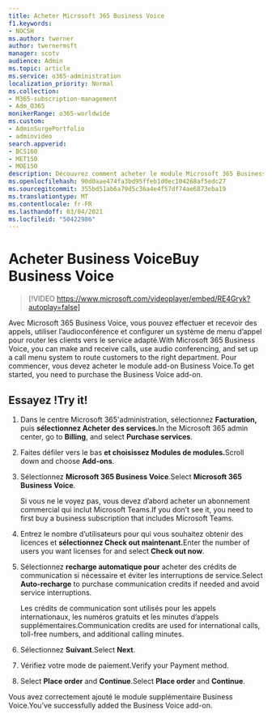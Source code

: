 ```yaml
---
title: Acheter Microsoft 365 Business Voice
f1.keywords:
- NOCSH
ms.author: twerner
author: twernermsft
manager: scotv
audience: Admin
ms.topic: article
ms.service: o365-administration
localization_priority: Normal
ms.collection:
- M365-subscription-management
- Adm_O365
monikerRange: o365-worldwide
ms.custom:
- AdminSurgePortfolio
- adminvideo
search.appverid:
- BCS160
- MET150
- MOE150
description: Découvrez comment acheter le module Microsoft 365 Business Voice.
ms.openlocfilehash: 90d0aae474fa3bd95ffeb1d0ec104268af5edc27
ms.sourcegitcommit: 355bd51ab6a79d5c36a4e4f57df74ae6873eba19
ms.translationtype: MT
ms.contentlocale: fr-FR
ms.lasthandoff: 03/04/2021
ms.locfileid: "50422986"
---
```

# <a name="buy-business-voice"></a><span data-ttu-id="391eb-103">Acheter Business Voice</span><span class="sxs-lookup"><span data-stu-id="391eb-103">Buy Business Voice</span></span>

> [!VIDEO https://www.microsoft.com/videoplayer/embed/RE4Gryk?autoplay=false]

<span data-ttu-id="391eb-104">Avec Microsoft 365 Business Voice, vous pouvez effectuer et recevoir des appels, utiliser l’audioconférence et configurer un système de menu d’appel pour router les clients vers le service adapté.</span><span class="sxs-lookup"><span data-stu-id="391eb-104">With Microsoft 365 Business Voice, you can make and receive calls, use audio conferencing, and set up a call menu system to route customers to the right department.</span></span> <span data-ttu-id="391eb-105">Pour commencer, vous devez acheter le module add-on Business Voice.</span><span class="sxs-lookup"><span data-stu-id="391eb-105">To get started, you need to purchase the Business Voice add-on.</span></span>

## <a name="try-it"></a><span data-ttu-id="391eb-106">Essayez !</span><span class="sxs-lookup"><span data-stu-id="391eb-106">Try it!</span></span>

1. <span data-ttu-id="391eb-107">Dans le centre Microsoft 365'administration, sélectionnez **Facturation,** puis **sélectionnez Acheter des services.**</span><span class="sxs-lookup"><span data-stu-id="391eb-107">In the Microsoft 365 admin center, go to **Billing**, and select **Purchase services**.</span></span>
1. <span data-ttu-id="391eb-108">Faites défiler vers le bas **et choisissez Modules de modules.**</span><span class="sxs-lookup"><span data-stu-id="391eb-108">Scroll down and choose **Add-ons**.</span></span> 
1. <span data-ttu-id="391eb-109">Sélectionnez **Microsoft 365 Business Voice**.</span><span class="sxs-lookup"><span data-stu-id="391eb-109">Select **Microsoft 365 Business Voice**.</span></span>

    <span data-ttu-id="391eb-110">Si vous ne le voyez pas, vous devez d’abord acheter un abonnement commercial qui inclut Microsoft Teams.</span><span class="sxs-lookup"><span data-stu-id="391eb-110">If you don’t see it, you need to first buy a business subscription that includes Microsoft Teams.</span></span>
1. <span data-ttu-id="391eb-111">Entrez le nombre d’utilisateurs pour qui vous souhaitez obtenir des licences et **sélectionnez Check out maintenant.**</span><span class="sxs-lookup"><span data-stu-id="391eb-111">Enter the number of users you want licenses for and select **Check out now**.</span></span>
1. <span data-ttu-id="391eb-112">Sélectionnez **recharge automatique pour** acheter des crédits de communication si nécessaire et éviter les interruptions de service.</span><span class="sxs-lookup"><span data-stu-id="391eb-112">Select **Auto-recharge** to purchase communication credits if needed and avoid service interruptions.</span></span>

    <span data-ttu-id="391eb-113">Les crédits de communication sont utilisés pour les appels internationaux, les numéros gratuits et les minutes d’appels supplémentaires.</span><span class="sxs-lookup"><span data-stu-id="391eb-113">Communication credits are used for international calls, toll-free numbers, and additional calling minutes.</span></span>
1. <span data-ttu-id="391eb-114">Sélectionnez **Suivant**.</span><span class="sxs-lookup"><span data-stu-id="391eb-114">Select **Next**.</span></span>
1. <span data-ttu-id="391eb-115">Vérifiez votre mode de paiement.</span><span class="sxs-lookup"><span data-stu-id="391eb-115">Verify your Payment method.</span></span>
1. <span data-ttu-id="391eb-116">Select **Place order** and **Continue**.</span><span class="sxs-lookup"><span data-stu-id="391eb-116">Select **Place order** and **Continue**.</span></span>

<span data-ttu-id="391eb-117">Vous avez correctement ajouté le module supplémentaire Business Voice.</span><span class="sxs-lookup"><span data-stu-id="391eb-117">You’ve successfully added the Business Voice add-on.</span></span>